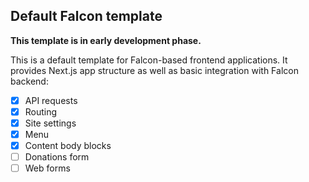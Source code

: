 ## Default Falcon template

**This template is in early development phase.**

This is a default template for Falcon-based frontend applications. It provides Next.js app structure as well as basic integration with Falcon backend:

- [x] API requests
- [x] Routing
- [x] Site settings
- [x] Menu
- [x] Content body blocks
- [ ] Donations form
- [ ] Web forms
